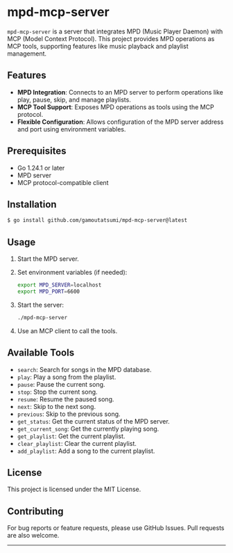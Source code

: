 # mpd-mcp-server

`mpd-mcp-server` is a server that integrates MPD (Music Player Daemon) with MCP (Model Context Protocol). This project provides MPD operations as MCP tools, supporting features like music playback and playlist management.

## Features

- **MPD Integration**: Connects to an MPD server to perform operations like play, pause, skip, and manage playlists.
- **MCP Tool Support**: Exposes MPD operations as tools using the MCP protocol.
- **Flexible Configuration**: Allows configuration of the MPD server address and port using environment variables.

## Prerequisites

- Go 1.24.1 or later
- MPD server
- MCP protocol-compatible client

## Installation

```bash
$ go install github.com/gamoutatsumi/mpd-mcp-server@latest
```

## Usage

1. Start the MPD server.

2. Set environment variables (if needed):
   ```bash
   export MPD_SERVER=localhost
   export MPD_PORT=6600
   ```

3. Start the server:
   ```bash
   ./mpd-mcp-server
   ```

4. Use an MCP client to call the tools.

## Available Tools

- `search`: Search for songs in the MPD database.
- `play`: Play a song from the playlist.
- `pause`: Pause the current song.
- `stop`: Stop the current song.
- `resume`: Resume the paused song.
- `next`: Skip to the next song.
- `previous`: Skip to the previous song.
- `get_status`: Get the current status of the MPD server.
- `get_current_song`: Get the currently playing song.
- `get_playlist`: Get the current playlist.
- `clear_playlist`: Clear the current playlist.
- `add_playlist`: Add a song to the current playlist.

## License

This project is licensed under the MIT License.

## Contributing

For bug reports or feature requests, please use GitHub Issues. Pull requests are also welcome.

---
